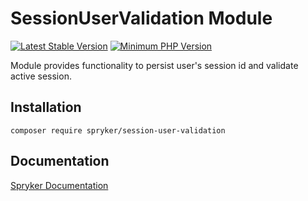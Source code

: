 # SessionUserValidation Module
[![Latest Stable Version](https://poser.pugx.org/spryker/session-user-validation/v/stable.svg)](https://packagist.org/packages/spryker/session-user-validation)
[![Minimum PHP Version](https://img.shields.io/badge/php-%3E%3D%207.4-8892BF.svg)](https://php.net/)

Module provides functionality to persist user's session id and validate active session.

## Installation

```
composer require spryker/session-user-validation
```

## Documentation

[Spryker Documentation](https://documentation.spryker.com/module_guide/overview.htm)
